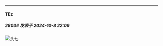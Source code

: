 ﻿
*****

####  TEz  
##### 2803#       发表于 2024-10-8 22:09

<img src="https://static.saraba1st.com/image/smiley/face2017/012.png" referrerpolicy="no-referrer">头七

